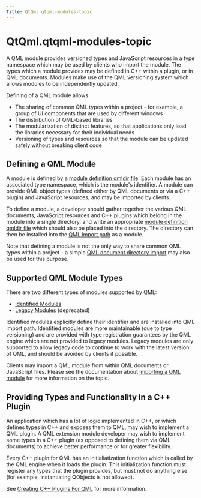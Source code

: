 ```yaml
---
Title: QtQml.qtqml-modules-topic
---
```


# QtQml.qtqml-modules-topic

<span class="subtitle"></span>
<!-- $$$qtqml-modules-topic.html-description -->
<p>A QML module provides versioned types and JavaScript resources in a type namespace which may be used by clients who import the module. The types which a module provides may be defined in C++ within a plugin, or in QML documents. Modules make use of the QML versioning system which allows modules to be independently updated.</p>
<p>Defining of a QML module allows:</p>
<ul>
<li>The sharing of common QML types within a project - for example, a group of UI components that are used by different windows</li>
<li>The distribution of QML-based libraries</li>
<li>The modularization of distinct features, so that applications only load the libraries necessary for their individual needs</li>
<li>Versioning of types and resources so that the module can be updated safely without breaking client code</li>
</ul>
<h2>Defining a QML Module</h2>
<p>A module is defined by a <a href="QtQml.qtqml-modules-qmldir.md">module definition qmldir file</a>. Each module has an associated type namespace, which is the module's identifier. A module can provide QML object types (defined either by QML documents or via a C++ plugin) and JavaScript resources, and may be imported by clients.</p>
<p>To define a module, a developer should gather together the various QML documents, JavaScript resources and C++ plugins which belong in the module into a single directory, and write an appropriate <a href="QtQml.qtqml-modules-qmldir.md">module definition qmldir file</a> which should also be placed into the directory. The directory can then be installed into the <a href="QtQml.qtqml-syntax-imports.md#qml-import-path">QML import path</a> as a module.</p>
<p>Note that defining a module is not the only way to share common QML types within a project - a simple <a href="QtQml.qtqml-syntax-directoryimports.md">QML document directory import</a> may also be used for this purpose.</p>
<h2>Supported QML Module Types</h2>
<p>There are two different types of modules supported by QML:</p>
<ul>
<li><a href="QtQml.qtqml-modules-identifiedmodules.md">Identified Modules</a></li>
<li><a href="QtQml.qtqml-modules-legacymodules.md">Legacy Modules</a> (deprecated)</li>
</ul>
<p>Identified modules explicitly define their identifier and are installed into QML import path. Identified modules are more maintainable (due to type versioning) and are provided with type registration guarantees by the QML engine which are not provided to legacy modules. Legacy modules are only supported to allow legacy code to continue to work with the latest version of QML, and should be avoided by clients if possible.</p>
<p>Clients may import a QML module from within QML documents or JavaScript files. Please see the documentation about <a href="QtQml.qtqml-syntax-imports.md#module-namespace-imports">importing a QML module</a> for more information on the topic.</p>
<h2>Providing Types and Functionality in a C++ Plugin</h2>
<p>An application which has a lot of logic implemented in C++, or which defines types in C++ and exposes them to QML, may wish to implement a QML plugin. A QML extension module developer may wish to implement some types in a C++ plugin (as opposed to defining them via QML documents) to achieve better performance or for greater flexibility.</p>
<p>Every C++ plugin for QML has an initialiatization function which is called by the QML engine when it loads the plugin. This initialization function must register any types that the plugin provides, but must not do anything else (for example, instantiating QObjects is not allowed).</p>
<p>See <a href="QtQml.qtqml-modules-cppplugins.md">Creating C++ Plugins For QML</a> for more information.</p>
<!-- @@@qtqml-modules-topic.html -->
